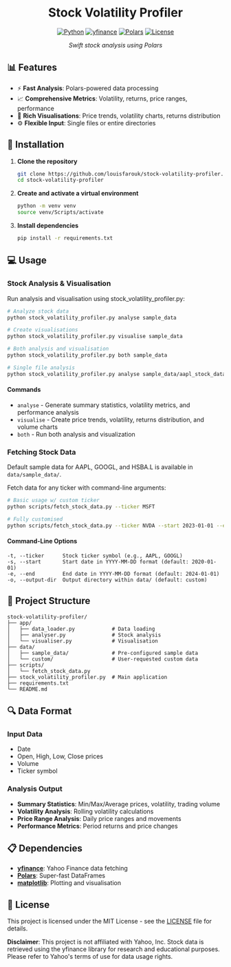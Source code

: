 <div align="center">

# Stock Volatility Profiler

[![Python](https://img.shields.io/badge/python-3.10%2B-blue.svg)](https://www.python.org/)
[![yfinance](https://img.shields.io/badge/yfinance-0.2.63-orange.svg)](https://github.com/ranaroussi/yfinance)
[![Polars](https://img.shields.io/badge/Polars-1.31.0-green.svg)](https://github.com/pola-rs/polars)
[![License](https://img.shields.io/badge/License-MIT-blue.svg)](LICENSE)

*Swift stock analysis using Polars*

</div>

## 📊 Features
- ⚡ **Fast Analysis**: Polars-powered data processing
- 📈 **Comprehensive Metrics**: Volatility, returns, price ranges, performance
- 🎯 **Rich Visualisations**: Price trends, volatility charts, returns distribution
- ⚙️ **Flexible Input**: Single files or entire directories

## 🔧 Installation
1. **Clone the repository**
   ```bash 
   git clone https://github.com/louisfarouk/stock-volatility-profiler.git
   cd stock-volatility-profiler
   ```

2. **Create and activate a virtual environment**
   ```bash 
   python -m venv venv
   source venv/Scripts/activate
   ```

3. **Install dependencies**
   ```bash
   pip install -r requirements.txt
   ```

## 💻 Usage

### Stock Analysis & Visualisation

Run analysis and visualisation using stock_volatility_profiler.py:

```bash
# Analyze stock data
python stock_volatility_profiler.py analyse sample_data

# Create visualisations
python stock_volatility_profiler.py visualise sample_data

# Both analysis and visualisation
python stock_volatility_profiler.py both sample_data

# Single file analysis
python stock_volatility_profiler.py analyse sample_data/aapl_stock_data.csv
```

#### Commands
- `analyse` - Generate summary statistics, volatility metrics, and performance analysis
- `visualise` - Create price trends, volatility, returns distribution, and volume charts
- `both` - Run both analysis and visualization

### Fetching Stock Data

Default sample data for AAPL, GOOGL, and HSBA.L is available in `data/sample_data/`.

Fetch data for any ticker with command-line arguments:

```bash
# Basic usage w/ custom ticker
python scripts/fetch_stock_data.py --ticker MSFT

# Fully customised
python scripts/fetch_stock_data.py --ticker NVDA --start 2023-01-01 --end 2024-01-01 --output-dir my_stocks
```

#### Command-Line Options
```
-t, --ticker      Stock ticker symbol (e.g., AAPL, GOOGL)
-s, --start       Start date in YYYY-MM-DD format (default: 2020-01-01)
-e, --end         End date in YYYY-MM-DD format (default: 2024-01-01)
-o, --output-dir  Output directory within data/ (default: custom)
```

## 📁 Project Structure
```
stock-volatility-profiler/
├── app/
│   ├── data_loader.py            # Data loading
│   ├── analyser.py               # Stock analysis
│   └── visualiser.py             # Visualisation
├── data/
│   ├── sample_data/              # Pre-configured sample data
│   └── custom/                   # User-requested custom data
├── scripts/
│   └── fetch_stock_data.py
├── stock_volatility_profiler.py  # Main application
├── requirements.txt
└── README.md
```

## 🔍 Data Format

### Input Data
- Date
- Open, High, Low, Close prices
- Volume
- Ticker symbol

### Analysis Output
- **Summary Statistics**: Min/Max/Average prices, volatility, trading volume
- **Volatility Analysis**: Rolling volatility calculations
- **Price Range Analysis**: Daily price ranges and movements
- **Performance Metrics**: Period returns and price changes

## 📋 Dependencies
- [**yfinance**](https://github.com/ranaroussi/yfinance): Yahoo Finance data fetching
- [**Polars**](https://github.com/pola-rs/polars): Super-fast DataFrames
- [**matplotlib**](https://matplotlib.org/): Plotting and visualisation

## 📄 License
This project is licensed under the MIT License - see the [LICENSE](LICENSE) file for details.

**Disclaimer**: This project is not affiliated with Yahoo, Inc. Stock data is retrieved using the yfinance library for research and educational purposes. Please refer to Yahoo's terms of use for data usage rights.
